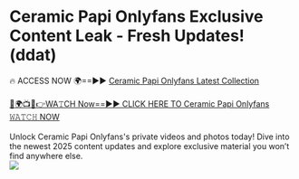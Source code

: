 # Ceramic Papi Onlyfans Exclusive Content Leak - Fresh Updates! (ddat)

🔥 ACCESS NOW 🌍==►► <a href="https://tinyurl.com/kvy9nzfs" rel="nofollow">Ceramic Papi Onlyfans Latest Collection</a>
<br><br>
[🔴🌍📺📱👉WA𝚃CH Now==►► CLICK HERE TO Ceramic Papi Onlyfans 𝚆𝙰𝚃𝙲𝙷 NOW](https://tinyurl.com/kvy9nzfs)
<br><br>
Unlock Ceramic Papi Onlyfans's private videos and photos today! Dive into the newest 2025 content updates and explore exclusive material you won’t find anywhere else.
<br>
<a href="https://tinyurl.com/kvy9nzfs" rel="nofollow" data-target="animated-image.originalLink"><img src="https://camo.githubusercontent.com/8a4f000d20f83aca3bf7ec5f350d767afa0574a8a352519fd8cfa583a6f93a33/68747470733a2f2f692e696d6775722e636f6d2f644a486b345a712e676966" data-canonical-src="https://i.imgur.com/dJHk4Zq.gif" style="max-width: 100%; display: inline-block;" data-target="animated-image.originalImage"></a>
<br>

